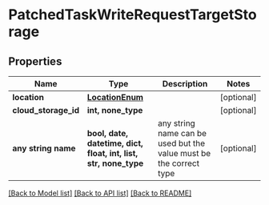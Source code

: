 # PatchedTaskWriteRequestTargetStorage


## Properties
Name | Type | Description | Notes
------------ | ------------- | ------------- | -------------
**location** | [**LocationEnum**](LocationEnum.md) |  | [optional] 
**cloud_storage_id** | **int, none_type** |  | [optional] 
**any string name** | **bool, date, datetime, dict, float, int, list, str, none_type** | any string name can be used but the value must be the correct type | [optional]

[[Back to Model list]](../README.md#documentation-for-models) [[Back to API list]](../README.md#documentation-for-api-endpoints) [[Back to README]](../README.md)


